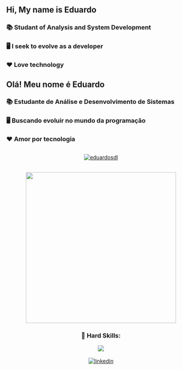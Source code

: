 ## Hi, My name is Eduardo
### 📚 Studant of Analysis and System Development
### 🖥️ I seek to evolve as a developer
### ❤ Love technology

## Olá! Meu nome é Eduardo
### 📚 Estudante de Análise e Desenvolvimento de Sistemas
### 🖥️ Buscando evoluir no mundo da programação
### ❤ Amor por tecnologia
##

<div align="center">
    <a href="https://github.com/eduardosdl">
        <img title="🔥 Get streak stats for your profile at git.io/streak-stats" alt="eduardosdl" src="https://github-readme-streak-stats.herokuapp.com/?user=eduardosdl&theme=react&hide_border=true"/>
    </a>
    <br/>
    <br/>
    <p align="center">
        <a href="https://github.com/eduardosdl">
            <img  width="400em" src="https://github-readme-stats.vercel.app/api/top-langs/?username=eduardosdl&layout=compact&langs_count=6&hide=EJS,PHP&theme=react&hide_border=true"/>
        </a>
    </p>

###  🏅 Hard Skills:
<a href="https://skillicons.dev">
    <img src="https://skillicons.dev/icons?i=html,css,js,ts,react,nodejs,mysql,postgres,mongodb,docker" />
</a>

<br/>
<br/>

<a href="https://www.linkedin.com/in/eduardolimafilho/">
    <img src="https://img.shields.io/badge/LinkedIn-0077B5?style=for-the-badge&logo=linkedin&logoColor=white" alt="linkedin"/>
</a>
    
<div>
